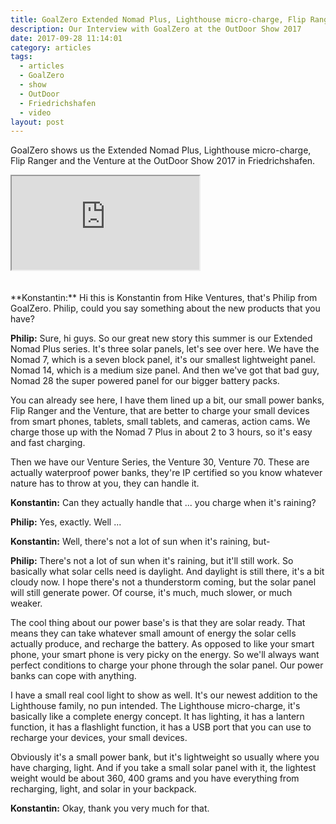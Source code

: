 ```yaml
---
title: GoalZero Extended Nomad Plus, Lighthouse micro-charge, Flip Ranger and the Venture Review
description: Our Interview with GoalZero at the OutDoor Show 2017
date: 2017-09-28 11:14:01
category: articles
tags:
  - articles
  - GoalZero
  - show
  - OutDoor
  - Friedrichshafen
  - video
layout: post
---
```


GoalZero shows us the Extended Nomad Plus, Lighthouse micro-charge, Flip Ranger and the Venture at the OutDoor Show 2017 in Friedrichshafen.

<div class="embed-responsive embed-responsive-16by9">
    <iframe class="embed-responsive-item" src="https://www.youtube.com/embed/GgMxI84Kx90"></iframe>
</div>
<br>
<!--more-->
<div id="amzn-assoc-ad-cc781bfd-577f-4efb-9da6-75cb9fc7d1c2"></div><script async src="//z-na.amazon-adsystem.com/widgets/onejs?MarketPlace=US&adInstanceId=cc781bfd-577f-4efb-9da6-75cb9fc7d1c2"></script><br>
**Konstantin:**	Hi this is Konstantin from Hike Ventures, that's Philip from GoalZero. Philip, could you say something about the new products that you have?

**Philip:**	Sure, hi guys. So our great new story this summer is our Extended Nomad Plus series. It's three solar panels, let's see over here. We have the Nomad 7, which is a seven block panel, it's our smallest lightweight panel. Nomad 14, which is a medium size panel. And then we've got that bad guy, Nomad 28 the super powered panel for our bigger battery packs.

You can already see here, I have them lined up a bit, our small power banks, Flip Ranger and the Venture, that are better to charge your small devices from smart phones, tablets, small tablets, and cameras, action cams. We charge those up with the Nomad 7 Plus in about 2 to 3 hours, so it's easy and fast charging.

Then we have our Venture Series, the Venture 30, Venture 70. These are actually waterproof power banks, they're IP certified so you know whatever nature has to throw at you, they can handle it.

**Konstantin:**	Can they actually handle that ... you charge when it's raining?

**Philip:**	Yes, exactly. Well ...

**Konstantin:**	Well, there's not a lot of sun when it's raining, but-

**Philip:**	There's not a lot of sun when it's raining, but it'll still work. So basically what solar cells need is daylight. And daylight is still there, it's a bit cloudy now. I hope there's not a thunderstorm coming, but the solar panel will still generate power. Of course, it's much, much slower, or much weaker.

The cool thing about our power base's is that they are solar ready. That means they can take whatever small amount of energy the solar cells actually produce, and recharge the battery. As opposed to like your smart phone, your smart phone is very picky on the energy. So we'll always want perfect conditions to charge your phone through the solar panel. Our power banks can cope with anything.

I have a small real cool light to show as well. It's our newest addition to the Lighthouse family, no pun intended. The Lighthouse micro-charge, it's basically like a complete energy concept. It has lighting, it has a lantern function, it has a flashlight function, it has a USB port that you can use to recharge your devices, your small devices.

Obviously it's a small power bank, but it's lightweight so usually where you have charging, light. And if you take a small solar panel with it, the lightest weight would be about 360, 400 grams and you have everything from recharging, light, and solar in your backpack.

**Konstantin:**	Okay, thank you very much for that.
